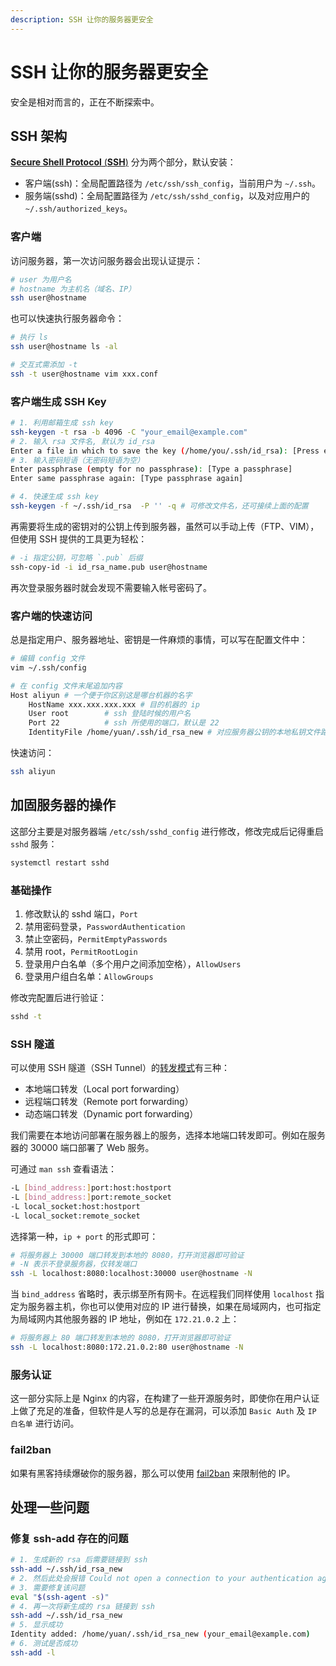 ```yaml
---
description: SSH 让你的服务器更安全
---
```


# SSH 让你的服务器更安全

安全是相对而言的，正在不断探索中。

## SSH 架构

[**Secure Shell Protocol** (**SSH**)](https://en.wikipedia.org/wiki/Secure_Shell_Protocol) 分为两个部分，默认安装：

+ 客户端(ssh)：全局配置路径为 `/etc/ssh/ssh_config`，当前用户为 `~/.ssh`。
+ 服务端(sshd)：全局配置路径为 `/etc/ssh/sshd_config`，以及对应用户的 `~/.ssh/authorized_keys`。

### 客户端

访问服务器，第一次访问服务器会出现认证提示：

```bash
# user 为用户名
# hostname 为主机名（域名、IP）
ssh user@hostname
```

也可以快速执行服务器命令：

```bash
# 执行 ls
ssh user@hostname ls -al

# 交互式需添加 -t
ssh -t user@hostname vim xxx.conf
```

### 客户端生成 SSH Key

```bash
# 1. 利用邮箱生成 ssh key
ssh-keygen -t rsa -b 4096 -C "your_email@example.com"
# 2. 输入 rsa 文件名, 默认为 id_rsa
Enter a file in which to save the key (/home/you/.ssh/id_rsa): [Press enter] # id_rsa_new
# 3. 输入密码短语（无密码短语为空）
Enter passphrase (empty for no passphrase): [Type a passphrase]
Enter same passphrase again: [Type passphrase again]

# 4. 快速生成 ssh key
ssh-keygen -f ~/.ssh/id_rsa  -P '' -q # 可修改文件名，还可接续上面的配置
```

再需要将生成的密钥对的公钥上传到服务器，虽然可以手动上传（FTP、VIM），但使用 SSH 提供的工具更为轻松：

```bash
# -i 指定公钥，可忽略 `.pub` 后缀
ssh-copy-id -i id_rsa_name.pub user@hostname
```

再次登录服务器时就会发现不需要输入帐号密码了。

### 客户端的快速访问

总是指定用户、服务器地址、密钥是一件麻烦的事情，可以写在配置文件中：

```bash
# 编辑 config 文件
vim ~/.ssh/config

# 在 config 文件末尾追加内容
Host aliyun # 一个便于你区别这是哪台机器的名字
    HostName xxx.xxx.xxx.xxx # 目的机器的 ip
    User root        # ssh 登陆时候的用户名
    Port 22          # ssh 所使用的端口，默认是 22
    IdentityFile /home/yuan/.ssh/id_rsa_new # 对应服务器公钥的本地私钥文件路径
```

快速访问：

```bash
ssh aliyun
```

## 加固服务器的操作

这部分主要是对服务器端 `/etc/ssh/sshd_config` 进行修改，修改完成后记得重启 `sshd` 服务：

```bash
systemctl restart sshd
```

### 基础操作

1. 修改默认的 sshd 端口，`Port`
2. 禁用密码登录，`PasswordAuthentication`
3. 禁止空密码，`PermitEmptyPasswords`
4. 禁用 root，`PermitRootLogin`
5. 登录用户白名单（多个用户之间添加空格），`AllowUsers`
6. 登录用户组白名单：`AllowGroups`

修改完配置后进行验证：

```bash
sshd -t
```

### SSH 隧道

可以使用 SSH 隧道（SSH Tunnel）的[转发模式](https://en.wikipedia.org/wiki/Port_forwarding)有三种：

+ 本地端口转发（Local port forwarding）
+ 远程端口转发（Remote port forwarding）
+ 动态端口转发（Dynamic port forwarding）

我们需要在本地访问部署在服务器上的服务，选择本地端口转发即可。例如在服务器的 30000 端口部署了 Web 服务。

可通过 `man ssh` 查看语法：

```bash
-L [bind_address:]port:host:hostport
-L [bind_address:]port:remote_socket
-L local_socket:host:hostport
-L local_socket:remote_socket
```

选择第一种，`ip + port` 的形式即可：

```bash
# 将服务器上 30000 端口转发到本地的 8080，打开浏览器即可验证
# -N 表示不登录服务器，仅转发端口
ssh -L localhost:8080:localhost:30000 user@hostname -N
```

当 `bind_address` 省略时，表示绑至所有网卡。在远程我们同样使用 `localhost` 指定为服务器主机，你也可以使用对应的 IP 进行替换，如果在局域网内，也可指定为局域网内其他服务器的 IP 地址，例如在 `172.21.0.2` 上：

```bash
# 将服务器上 80 端口转发到本地的 8080，打开浏览器即可验证
ssh -L localhost:8080:172.21.0.2:80 user@hostname -N
```

### 服务认证

这一部分实际上是 Nginx 的内容，在构建了一些开源服务时，即使你在用户认证上做了充足的准备，但软件是人写的总是存在漏洞，可以添加 `Basic Auth` 及 `IP 白名单` 进行访问。

### fail2ban

如果有黑客持续爆破你的服务器，那么可以使用 [fail2ban](/os/linux/fail2ban.html) 来限制他的 IP。

## 处理一些问题

### 修复 ssh-add 存在的问题

```bash
# 1. 生成新的 rsa 后需要链接到 ssh
ssh-add ~/.ssh/id_rsa_new
# 2. 然后此处会报错 Could not open a connection to your authentication agent.
# 3. 需要修复该问题
eval "$(ssh-agent -s)"
# 4. 再一次将新生成的 rsa 链接到 ssh
ssh-add ~/.ssh/id_rsa_new
# 5. 显示成功 
Identity added: /home/yuan/.ssh/id_rsa_new (your_email@example.com)
# 6. 测试是否成功
ssh-add -l
```
